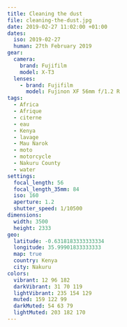 ```yaml
---
title: Cleaning the dust
file: cleaning-the-dust.jpg
date: 2019-02-27 11:02:00 +01:00
dates:
  iso: 2019-02-27
  human: 27th February 2019
gear:
  camera:
    brand: Fujifilm
    model: X-T3
  lenses:
    - brand: Fujifilm
      model: Fujinon XF 56mm f/1.2 R
tags:
  - Africa
  - Afrique
  - citerne
  - eau
  - Kenya
  - lavage
  - Mau Narok
  - moto
  - motorcycle
  - Nakuru County
  - water
settings:
  focal_length: 56
  focal_length_35mm: 84
  iso: 160
  aperture: 1.2
  shutter_speed: 1/10500
dimensions:
  width: 3500
  height: 2333
geo:
  latitude: -0.6318183333333334
  longitude: 35.99901833333333
  map: true
  country: Kenya
  city: Nakuru
colors:
  vibrant: 12 96 182
  darkVibrant: 31 70 119
  lightVibrant: 235 154 129
  muted: 159 122 99
  darkMuted: 54 63 79
  lightMuted: 203 182 170
---
```



